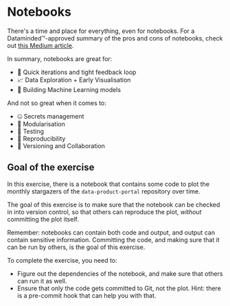 # Notebooks

There's a time and place for everything, even for notebooks. For a Dataminded™-approved summary of the pros and cons of notebooks, check out [this Medium article](https://medium.com/datamindedbe/from-notebook-hell-to-container-heaven-20cbe05100a1). 

In summary, notebooks are great for:
- 💨 Quick iterations and tight feedback loop
- 📈 Data Exploration + Early Visualisation
- 🤖 Building Machine Learning models

And not so great when it comes to:
- 🤐 Secrets management
- 🧱 Modularisation
- 🧪 Testing
- 🔁 Reproducibility
- 📜 Versioning and Collaboration

## Goal of the exercise

In this exercise, there is a notebook that contains some code to plot the monthly stargazers of the `data-product-portal` repository over time.

The goal of this exercise is to make sure that the notebook can be checked in into version control, so that others can reproduce the plot, *without* committing the plot itself.

Remember: notebooks can contain both code and output, and output can contain sensitive information. Committing the code, and making sure that it can be run by others, is the goal of this exercise.

To complete the exercise, you need to:
- Figure out the dependencies of the notebook, and make sure that others can run it as well.
- Ensure that only the code gets committed to Git, not the plot. Hint: there is a pre-commit hook that can help you with that. 